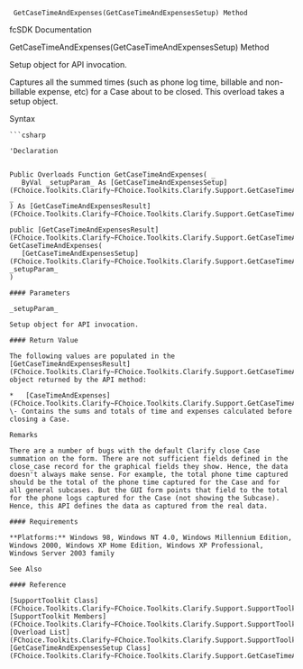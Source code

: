 ﻿     GetCaseTimeAndExpenses(GetCaseTimeAndExpensesSetup) Method                                                   

fcSDK Documentation

GetCaseTimeAndExpenses(GetCaseTimeAndExpensesSetup) Method

Setup object for API invocation.

Captures all the summed times (such as phone log time, billable and non-billable expense, etc) for a Case about to be closed. This overload takes a setup object.

Syntax

```vbnet
```csharp

'Declaration
 

Public Overloads Function GetCaseTimeAndExpenses( _
   ByVal _setupParam_ As [GetCaseTimeAndExpensesSetup](FChoice.Toolkits.Clarify~FChoice.Toolkits.Clarify.Support.GetCaseTimeAndExpensesSetup.md) _
) As [GetCaseTimeAndExpensesResult](FChoice.Toolkits.Clarify~FChoice.Toolkits.Clarify.Support.GetCaseTimeAndExpensesResult.md)

public [GetCaseTimeAndExpensesResult](FChoice.Toolkits.Clarify~FChoice.Toolkits.Clarify.Support.GetCaseTimeAndExpensesResult.md) GetCaseTimeAndExpenses( 
   [GetCaseTimeAndExpensesSetup](FChoice.Toolkits.Clarify~FChoice.Toolkits.Clarify.Support.GetCaseTimeAndExpensesSetup.md) _setupParam_
)

#### Parameters

_setupParam_

Setup object for API invocation.

#### Return Value

The following values are populated in the [GetCaseTimeAndExpensesResult](FChoice.Toolkits.Clarify~FChoice.Toolkits.Clarify.Support.GetCaseTimeAndExpensesResult.md) object returned by the API method:

*   [CaseTimeAndExpenses](FChoice.Toolkits.Clarify~FChoice.Toolkits.Clarify.Support.GetCaseTimeAndExpensesResult~CaseTimeAndExpenses.md) \- Contains the sums and totals of time and expenses calculated before closing a Case.

Remarks

There are a number of bugs with the default Clarify close Case summation on the form. There are not sufficient fields defined in the close_case record for the graphical fields they show. Hence, the data doesn't always make sense. For example, the total phone time captured should be the total of the phone time captured for the Case and for all general subcases. But the GUI form points that field to the total for the phone logs captured for the Case (not showing the Subcase). Hence, this API defines the data as captured from the real data.

#### Requirements

**Platforms:** Windows 98, Windows NT 4.0, Windows Millennium Edition, Windows 2000, Windows XP Home Edition, Windows XP Professional, Windows Server 2003 family

See Also

#### Reference

[SupportToolkit Class](FChoice.Toolkits.Clarify~FChoice.Toolkits.Clarify.Support.SupportToolkit.md)  
[SupportToolkit Members](FChoice.Toolkits.Clarify~FChoice.Toolkits.Clarify.Support.SupportToolkit_members.md)  
[Overload List](FChoice.Toolkits.Clarify~FChoice.Toolkits.Clarify.Support.SupportToolkit~GetCaseTimeAndExpenses.md)  
[GetCaseTimeAndExpensesSetup Class](FChoice.Toolkits.Clarify~FChoice.Toolkits.Clarify.Support.GetCaseTimeAndExpensesSetup.md)